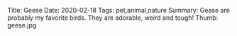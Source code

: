 Title: Geese
Date: 2020-02-18
Tags: pet,animal,nature
Summary: Gease are probably my favorite birds. They are adorable, weird and tough!
Thumb: geese.jpg



